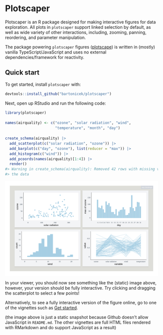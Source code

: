 
<!-- README.md is generated from README.Rmd. Please edit that file -->

# Plotscaper

<!-- badges: start -->
<!-- badges: end -->

Plotscaper is an R package designed for making interactive figures for
data exploration. All plots in `plotscaper` support linked selection by
default, as well as wide variety of other interactions, including,
zooming, panning, reordering, and parameter manipulation.

The package powering `plotscaper` figures
([plotscape](https://github.com/bartonicek/plotscape)) is written in
(mostly) vanilla TypeScript/JavaScript and uses no external
dependencies/framework for reactivity.

## Quick start

To get started, install `plotscaper` with:

``` r
devtools::install_github("bartonicek/plotscaper")
```

Next, open up RStudio and run the following code:

``` r
library(plotscaper)

names(airquality) <- c("ozone", "solar radiation", "wind", 
                       "temperature", "month", "day")

create_schema(airquality) |>
  add_scatterplot(c("solar radiation", "ozone")) |>
  add_barplot(c("day", "ozone"), list(reducer = "max")) |>
  add_histogram(c("wind")) |>
  add_pcoords(names(airquality)[1:4]) |>
  render()
#> Warning in create_schema(airquality): Removed 42 rows with missing values from
#> the data
```

<img src="man/figures/readme1.pngunnamed-chunk-3-1.png" style="display: block; margin: auto;" />

In your viewer, you should now see something like the (static) image
above, however, your version should be fully interactive. Try clicking
and dragging the scatterplot to select a few points!

Alternatively, to see a fully interactive version of the figure online,
go to one of the vignettes such as [Get
started](articles/plotscaper.html).

(the image above is just a static snapshot because Github doesn’t allow
JavaScript in `README.md`. The other vignettes are full HTML files
rendered with RMarkdown and do support JavaScript as a result)
